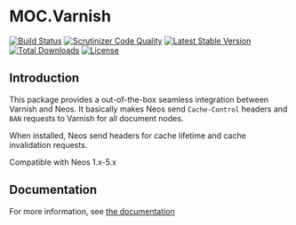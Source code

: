 MOC.Varnish
===========

[![Build Status](https://travis-ci.org/mocdk/MOC.Varnish.svg?branch=master)](https://travis-ci.org/mocdk/MOC.Varnish)
[![Scrutinizer Code Quality](https://scrutinizer-ci.com/g/mocdk/MOC.Varnish/badges/quality-score.png?b=master)](https://scrutinizer-ci.com/g/mocdk/MOC.Varnish/?branch=master)
[![Latest Stable Version](https://poser.pugx.org/moc/varnish/v/stable)](https://packagist.org/packages/moc/varnish)
[![Total Downloads](https://poser.pugx.org/moc/varnish/downloads)](https://packagist.org/packages/moc/varnish)
[![License](https://poser.pugx.org/moc/varnish/license)](https://packagist.org/packages/moc/varnish)

Introduction
------------

This package provides a out-of-the-box seamless integration between Varnish and Neos. It basically makes Neos send
``Cache-Control`` headers and ``BAN`` requests to Varnish for all document nodes.

When installed, Neos send headers for cache lifetime and cache invalidation requests.

Compatible with Neos 1.x-5.x

Documentation
-------------

For more information, see [the documentation](Documentation/Index.rst)
